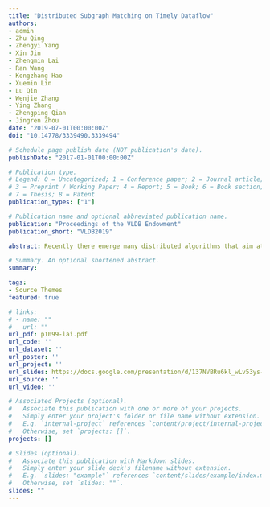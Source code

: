 ```yaml
---
title: "Distributed Subgraph Matching on Timely Dataflow"
authors:
- admin
- Zhu Qing
- Zhengyi Yang
- Xin Jin
- Zhengmin Lai
- Ran Wang
- Kongzhang Hao
- Xuemin Lin
- Lu Qin
- Wenjie Zhang
- Ying Zhang
- Zhengping Qian
- Jingren Zhou
date: "2019-07-01T00:00:00Z"
doi: "10.14778/3339490.3339494"

# Schedule page publish date (NOT publication's date).
publishDate: "2017-01-01T00:00:00Z"

# Publication type.
# Legend: 0 = Uncategorized; 1 = Conference paper; 2 = Journal article;
# 3 = Preprint / Working Paper; 4 = Report; 5 = Book; 6 = Book section;
# 7 = Thesis; 8 = Patent
publication_types: ["1"]

# Publication name and optional abbreviated publication name.
publication: "Proceedings of the VLDB Endowment"
publication_short: "VLDB2019"

abstract: Recently there emerge many distributed algorithms that aim at solving subgraph matching at scale. Existing algorithm-level comparisons failed to provide a systematic view of distributed subgraph matching mainly due to the intertwining of strategy and optimization. In this paper, we identify four strategies and three general-purpose optimizations from representative state-of-the-art algorithms. We implement the four strategies with the optimizations based on the common Timely dataflow system for systematic strategy-level comparison. Our implementation covers all representative algorithms. We conduct extensive experiments for both unlabelled matching and labelled matching to analyze the performance of distributed subgraph matching under various settings, which is finally summarized as a practical guide.

# Summary. An optional shortened abstract.
summary: 

tags:
- Source Themes
featured: true

# links:
# - name: ""
#   url: ""
url_pdf: p1099-lai.pdf
url_code: ''
url_dataset: ''
url_poster: ''
url_project: ''
url_slides: https://docs.google.com/presentation/d/137NVBRu6kl_wLv53ys-FKAvIr-dM7al_L5gJ8DU1HIs/edit?usp=sharing
url_source: ''
url_video: ''

# Associated Projects (optional).
#   Associate this publication with one or more of your projects.
#   Simply enter your project's folder or file name without extension.
#   E.g. `internal-project` references `content/project/internal-project/index.md`.
#   Otherwise, set `projects: []`.
projects: []

# Slides (optional).
#   Associate this publication with Markdown slides.
#   Simply enter your slide deck's filename without extension.
#   E.g. `slides: "example"` references `content/slides/example/index.md`.
#   Otherwise, set `slides: ""`.
slides: ""
---
```

